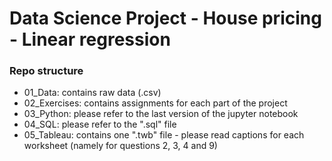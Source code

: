 # Data Science Project - House pricing - Linear regression

### Repo structure

* 01_Data: contains raw data (.csv)
* 02_Exercises: contains assignments for each part of the project
* 03_Python: please refer to the last version of the jupyter notebook
* 04_SQL: please refer to the ".sql" file
* 05_Tableau: contains one ".twb" file - please read captions for each worksheet (namely for questions 2, 3, 4 and 9)
